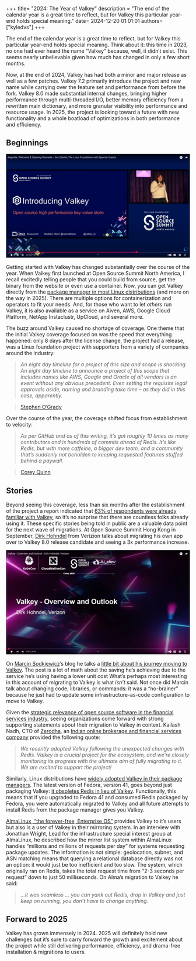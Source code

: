 
+++
title=  "2024: The Year of Valkey"
description = "The end of the calendar year is a great time to reflect, but for Valkey this particular year-end holds special meaning."
date= 2024-12-20 01:01:01
authors= ["kyledvs"]
+++

The end of the calendar year is a great time to reflect, but for Valkey this particular year-end holds special meaning.
Think about it: this time in 2023, no one had ever heard the name “Valkey” because, well, it didn’t exist.
This seems nearly unbelievable given how much has changed in only a few short months.

Now, at the end of 2024, Valkey has had both a minor and major release as well as a few patches.
Valkey 7.2 primarily introduce the project and new name while carrying over the feature set and performance from before the fork.
Valkey 8.0 made substantial internal changes, bringing higher performance through multi-threaded I/O, better memory efficiency from a rewritten main dictionary, and more granular visibility into performance and resource usage.
In 2025, the project is looking toward a future with new functionality and a whole boatload of optimizations in both performance and efficiency.

## Beginnings

[![YouTube video thumbnail of open source summit north america](images/ossna-thumb.jpg)](https://youtu.be/74Svvu37I_8?si=onLIvlu3X_ncKdh2&t=3055)

Getting started with Valkey has changed substantially over the course of the year.
When Valkey first launched at Open Source Summit North America, I recall excitedly telling people that you could build from source, get the binary from the website or even use a container.
Now, you can get Valkey directly from the [package manager in most Linux distributions](https://repology.org/project/valkey/versions) (and more on the way in 2025).
There are multiple options for containerization and operators to fit your needs.
And, for those who want to let *others* run Valkey, it is also available as a service on Aiven, AWS, Google Cloud Platform, NetApp Instaclustr, UpCloud, and several more.

The buzz around Valkey caused no shortage of coverage.
One theme that the initial Valkey coverage focused on was the speed that everything happened: only 8 days after the license change, the project had a release, was a Linux foundation project with supporters from a variety of companies around the industry:

> *An eight day timeline for a project of this size and scope is shocking.
An eight day timeline to announce a project of this scope that includes names like AWS, Google and Oracle of all vendors is an event without any obvious precedent.
Even setting the requisite legal approvals aside, naming and branding take time – as they did in this case, apparently.*

> [Stephen O’Grady](https://redmonk.com/sogrady/2024/07/16/post-valkey-world/)

Over the course of the year, the coverage shifted focus from establishment to velocity:

> *As per GitHub and as of this writing, it’s got roughly 10 times as many contributors and is hundreds of commits ahead of Redis.
It’s like Redis, but with more caffeine, a bigger dev team, and a community that’s suddenly not beholden to keeping requested features stuffed behind a paywall.*

> [Corey Quinn](https://www.lastweekinaws.com/blog/aws-valkey-play-when-a-fork-becomes-a-price-cut/)

## Stories

Beyond seeing this coverage, less than six months after the establishment of the project a report indicated that [63% of respondents were already familiar with Valkey](https://thenewstack.io/redis-users-want-a-change/), so it’s no surprise that there are countless folks already using it.
These specific stories being told in public are a valuable data point for the next wave of migrations.
At Open Source Summit Hong Kong in September, [Dirk Hohndel](https://www.facesofopensource.com/dirk-hohndel/) from Verizion talks about migrating his own app over to Valkey 8.0 release candidate and seeing a 3x performance increase.

[![YouTube video thumbnail of open source summit hong kong](images/osshk-dirk.jpg)](https://www.youtube.com/watch?v=Qp74Nn-d5a8)

On [Marcin Sodkiewicz](https://aws.amazon.com/developer/community/heroes/marcin-sodkiewicz/)’s blog he talks a [little bit about his journey moving to Valkey](https://sodkiewiczm.medium.com/elasticache-serverless-valkey-review-1e3329cfbfa0).
The post is a lot of math about the saving he’s achieving due to the service he’s using having a lower unit cost
What’s perhaps most interesting in this account of migrating to Valkey is what *isn’t* said.
Not once did Marcin talk about changing code, libraries, or commands: it was a “no-brainer” because he just had to update some infrastructure-as-code configuration to move to Valkey.

Given the [strategic relevance of open source software in the financial services industry](https://www.linuxfoundation.org/blog/iwb-2024-state-of-open-source-financial-services), seeing organizations come forward with strong supporting statements about their migration to Valkey in context.
Kailash Nadh, CTO of [Zerodha](http://zerodha.com/), an [Indian online brokerage and financial services company](https://en.wikipedia.org/wiki/Zerodha) provided the following quote:

>*We recently adopted Valkey following the unexpected changes with Redis.
Valkey is a crucial project for the ecosystem, and we’re closely monitoring its progress with the ultimate aim of fully migrating to it.
We are excited to support the project!*

Similarly, Linux distributions have [widely adopted Valkey in their package managers](https://repology.org/project/valkey/versions).
The latest version of Fedora, version 41, goes beyond just packaging Valkey: [it obsoletes Redis in lieu of Valkey](https://fedoraproject.org/wiki/Changes/Replace_Redis_With_Valkey#Upgrade/compatibility_impact).
Functionally, this means that if you upgraded to Fedora 41 and consumed Redis packaged by Fedora, you were automatically migrated to Valkey and all future attempts to install Redis from the package manager gives you Valkey.

[AlmaLinux, “the forever-free, Enterprise OS”](https://almalinux.org/) provides Valkey to it’s users but also is a user of Valkey in their mirroring  system.
In an interview with Jonathan Wright, Lead for the infrastructure special interest group at AlmaLinux, he described how the mirror list system within AlmaLinux handles “millions and millions of requests per day” for systems requesting package updates.
The information is not simple: geolocation, subnet, and ASN matching means that querying a relational database directly was not an option: it would just be too inefficient and too slow.
The system, which originally ran on Redis, takes the total request time from “2-3 seconds per request” down to just 50 milliseconds.
On Alma’s migration to Valkey he said:

> *...it was seamless ... you can yank out Redis, drop in Valkey and just keep on running, you don’t have to change anything.*

## Forward to 2025

Valkey has grown immensely in 2024.
2025 will definitely hold new challenges but it’s sure to carry forward the growth and excitement about the project while still delivering performance, efficiency, and drama-free installation & migrations to users.
